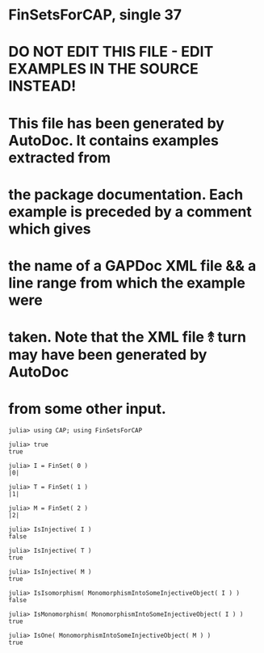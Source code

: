 # FinSetsForCAP, single 37
# DO NOT EDIT THIS FILE - EDIT EXAMPLES IN THE SOURCE INSTEAD!
# This file has been generated by AutoDoc. It contains examples extracted from
# the package documentation. Each example is preceded by a comment which gives
# the name of a GAPDoc XML file && a line range from which the example were
# taken. Note that the XML file ⥉ turn may have been generated by AutoDoc
# from some other input.

```jldoctest
julia> using CAP; using FinSetsForCAP

julia> true
true

julia> I = FinSet( 0 )
|0|

julia> T = FinSet( 1 )
|1|

julia> M = FinSet( 2 )
|2|

julia> IsInjective( I )
false

julia> IsInjective( T )
true

julia> IsInjective( M )
true

julia> IsIsomorphism( MonomorphismIntoSomeInjectiveObject( I ) )
false

julia> IsMonomorphism( MonomorphismIntoSomeInjectiveObject( I ) )
true

julia> IsOne( MonomorphismIntoSomeInjectiveObject( M ) )
true

```
